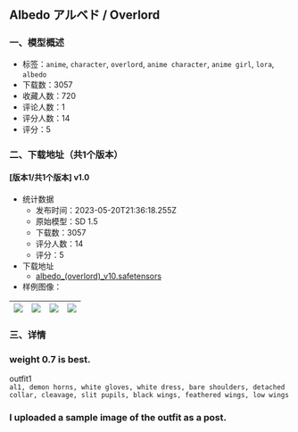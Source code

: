 ## Albedo アルベド / Overlord
### 一、模型概述

- 标签：`anime`, `character`, `overlord`, `anime character`, `anime girl`, `lora`, `albedo`
- 下载数：3057
- 收藏人数：720
- 评论人数：1
- 评分人数：14
- 评分：5

### 二、下载地址（共1个版本）

#### [版本1/共1个版本] v1.0

- 统计数据
  - 发布时间：2023-05-20T21:36:18.255Z
  - 原始模型：SD 1.5
  - 下载数：3057
  - 评分人数：14
  - 评分：5
- 下载地址
  - [albedo_(overlord)_v10.safetensors](https://civitai.com/api/download/models/76239)
- 样例图像：

| <img src="https://image.civitai.com/xG1nkqKTMzGDvpLrqFT7WA/7265229e-0f32-430d-9503-d7492f679b00/width=450/853074.jpeg" /> | <img src="https://image.civitai.com/xG1nkqKTMzGDvpLrqFT7WA/5ec47c12-b177-4f0e-9d43-c63d30e3bae6/width=450/853084.jpeg" /> | <img src="https://image.civitai.com/xG1nkqKTMzGDvpLrqFT7WA/65d58641-02b7-484d-a16e-96e59a960db6/width=450/853076.jpeg" /> | <img src="https://image.civitai.com/xG1nkqKTMzGDvpLrqFT7WA/dbfce597-0a09-4732-a884-c95e6efacb79/width=450/853079.jpeg" /> |
| ---- | ---- | ---- | ---- |


### 三、详情
<h3><strong>weight 0.7 is best.</strong></h3><p></p><p>outfit1<br /><code>al1, demon horns, white gloves, white dress, bare shoulders, detached collar, cleavage, slit pupils, black wings, feathered wings, low wings</code></p><p></p><h3>I uploaded a sample image of the outfit as a post.</h3>